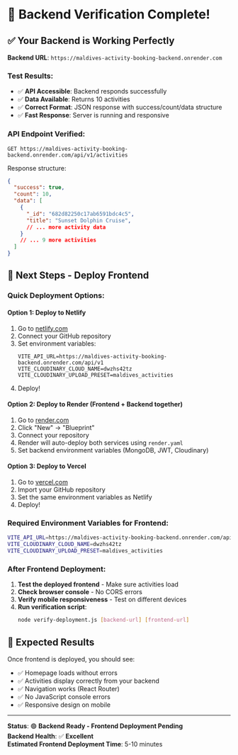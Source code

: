 # 🎉 Backend Verification Complete!

## ✅ Your Backend is Working Perfectly

**Backend URL**: `https://maldives-activity-booking-backend.onrender.com`

### Test Results:
- ✅ **API Accessible**: Backend responds successfully
- ✅ **Data Available**: Returns 10 activities 
- ✅ **Correct Format**: JSON response with success/count/data structure
- ✅ **Fast Response**: Server is running and responsive

### API Endpoint Verified:
```
GET https://maldives-activity-booking-backend.onrender.com/api/v1/activities
```

Response structure:
```json
{
  "success": true,
  "count": 10,
  "data": [
    {
      "_id": "682d82250c17ab6591bdc4c5",
      "title": "Sunset Dolphin Cruise",
      // ... more activity data
    }
    // ... 9 more activities
  ]
}
```

## 🚀 Next Steps - Deploy Frontend

### Quick Deployment Options:

#### Option 1: Deploy to Netlify
1. Go to [netlify.com](https://netlify.com) 
2. Connect your GitHub repository
3. Set environment variables:
   ```
   VITE_API_URL=https://maldives-activity-booking-backend.onrender.com/api/v1
   VITE_CLOUDINARY_CLOUD_NAME=dwzhs42tz
   VITE_CLOUDINARY_UPLOAD_PRESET=maldives_activities
   ```
4. Deploy!

#### Option 2: Deploy to Render (Frontend + Backend together)
1. Go to [render.com](https://render.com)
2. Click "New" → "Blueprint" 
3. Connect your repository
4. Render will auto-deploy both services using `render.yaml`
5. Set backend environment variables (MongoDB, JWT, Cloudinary)

#### Option 3: Deploy to Vercel
1. Go to [vercel.com](https://vercel.com)
2. Import your GitHub repository  
3. Set the same environment variables as Netlify
4. Deploy!

### Required Environment Variables for Frontend:
```bash
VITE_API_URL=https://maldives-activity-booking-backend.onrender.com/api/v1
VITE_CLOUDINARY_CLOUD_NAME=dwzhs42tz
VITE_CLOUDINARY_UPLOAD_PRESET=maldives_activities
```

### After Frontend Deployment:
1. **Test the deployed frontend** - Make sure activities load
2. **Check browser console** - No CORS errors
3. **Verify mobile responsiveness** - Test on different devices
4. **Run verification script**:
   ```bash
   node verify-deployment.js [backend-url] [frontend-url]
   ```

## 🎯 Expected Results

Once frontend is deployed, you should see:
- ✅ Homepage loads without errors
- ✅ Activities display correctly from your backend
- ✅ Navigation works (React Router)
- ✅ No JavaScript console errors
- ✅ Responsive design on mobile

---

**Status**: 🟢 **Backend Ready - Frontend Deployment Pending**  
**Backend Health**: ✅ **Excellent**  
**Estimated Frontend Deployment Time**: 5-10 minutes
